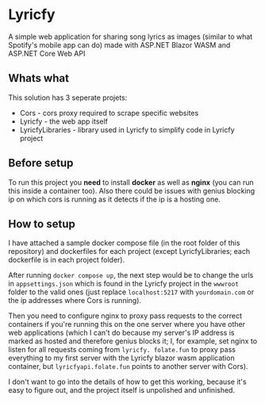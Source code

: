# Lyricfy
A simple web application for sharing song lyrics as images (similar to what Spotify's mobile app can do) made with ASP.NET Blazor WASM and ASP.NET Core Web API

## Whats what
This solution has 3 seperate projets:
* Cors - cors proxy required to scrape specific websites
* Lyricfy - the web app itself
* LyricfyLibraries - library used in Lyricfy to simplify code in Lyricfy project

## Before setup
To run this project you **need** to install **docker** as well as **nginx** (you can run this inside a container too). Also there could be issues with genius blocking ip on which cors is running as it detects if the ip is a hosting one.

## How to setup
I have attached a sample docker compose file (in the root folder of this repository) and dockerfiles for each project (except LyricfyLibraries; each dockerfile is in each project folder). 

After running `docker compose up`, the next step would be to change the urls in `appsettings.json` which is found in the Lyricfy project in the `wwwroot` folder to the valid ones (just replace `localhost:5217` with `yourdomain.com` or the ip addresses where Cors is running).

Then you need to configure nginx to proxy pass requests to the correct containers if you're running this on the one server where you have other web applications (which I can't do because my server's IP address is marked as hosted and therefore genius blocks it; I, for example, set nginx to listen for all requests coming from `lyricfy. folate.fun` to proxy pass everything to my first server with the Lyricfy blazor wasm application container, but `lyricfyapi.folate.fun` points to another server with Cors).

I don't want to go into the details of how to get this working, because it's easy to figure out, and the project itself is unpolished and unfinished.
